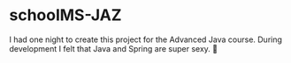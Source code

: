 # schoolMS-JAZ
 I had one night to create this project for the Advanced Java course. During development I felt that Java and Spring are super sexy. 🥰
